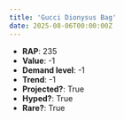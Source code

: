 ```yaml
---
title: 'Gucci Dionysus Bag'
date: 2025-08-06T00:00:00Z
---
```

- **RAP**: 235
- **Value**: -1
- **Demand level**: -1
- **Trend**: -1
- **Projected?**: True
- **Hyped?**: True
- **Rare?**: True
